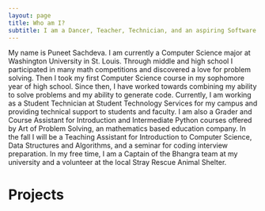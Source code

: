 ```yaml
---
layout: page
title: Who am I? 
subtitle: I am a Dancer, Teacher, Technician, and an aspiring Software Developer
---
```


My name is Puneet Sachdeva. I am currently a Computer Science major at Washington University in St. Louis. Through middle and high school I participated in many math competitions and discovered a love for problem solving. Then I took my first Computer Science course in my sophomore year of high school. Since then, I have worked towards combining my ability to solve problems and my ability to generate code. Currently, I am working as a Student Technician at Student Technology Services for my campus and providing technical support to students and faculty. I am also a Grader and Course Assistant for Introduction and Intermediate Python courses offered by Art of Problem Solving, an mathematics based education company. In the fall I will be a Teaching Assistant for Introduction to Computer Science, Data Structures and Algorithms, and a seminar for coding interview preparation. In my free time, I am a Captain of the Bhangra team at my university and a volunteer at the local Stray Rescue Animal Shelter. 

# Projects

